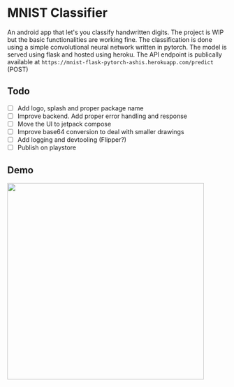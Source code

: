 # MNIST Classifier

An android app that let's you classify handwritten digits. The project is WIP but the basic functionalities are working fine.
The classification is done using a simple convolutional neural network written in pytorch. The model is served using flask and hosted using heroku.
The API endpoint is publically available at `https://mnist-flask-pytorch-ashis.herokuapp.com/predict` (POST)

## Todo
- [ ] Add logo, splash and proper package name
- [ ] Improve backend. Add proper error handling and response
- [ ] Move the UI to jetpack compose
- [ ] Improve base64 conversion to deal with smaller drawings
- [ ] Add logging and devtooling (Flipper?)
- [ ] Publish on playstore

## Demo
<img width="450px" src="https://user-images.githubusercontent.com/31564734/157288912-ac7c1df1-d8a6-42ce-88ad-2e2cb9eae977.gif"/>

